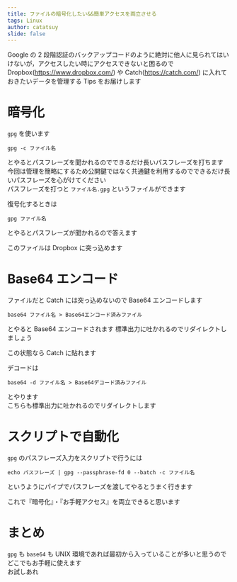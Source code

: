 ```yaml
---
title: ファイルの暗号化したい&&簡単アクセスを両立させる
tags: Linux
author: catatsuy
slide: false
---
```

Google の 2 段階認証のバックアップコードのように絶対に他人に見られてはいけないが，アクセスしたい時にアクセスできないと困るので Dropbox(https://www.dropbox.com/) や Catch(https://catch.com/) に入れておきたいデータを管理する Tips をお届けします

# 暗号化

`gpg` を使います

    gpg -c ファイル名

とやるとパスフレーズを聞かれるのでできるだけ長いパスフレーズを打ちます  
今回は管理を簡略にするため公開鍵ではなく共通鍵を利用するのでできるだけ長いパスフレーズを心がけてください  
パスフレーズを打つと `ファイル名.gpg` というファイルができます

復号化するときは

    gpg ファイル名

とやるとパスフレーズが聞かれるので答えます

このファイルは Dropbox に突っ込めます

# Base64 エンコード

ファイルだと Catch には突っ込めないので Base64 エンコードします

    base64 ファイル名 > Base64エンコード済みファイル

とやると Base64 エンコードされます
標準出力に吐かれるのでリダイレクトしましょう

この状態なら Catch に貼れます

デコードは

    base64 -d ファイル名 > Base64デコード済みファイル

とやります  
こちらも標準出力に吐かれるのでリダイレクトします

# スクリプトで自動化

`gpg` のパスフレーズ入力をスクリプトで行うには

    echo パスフレーズ | gpg --passphrase-fd 0 --batch -c ファイル名

というようにパイプでパスフレーズを渡してやるとうまく行きます

これで『暗号化』・『お手軽アクセス』を両立できると思います

# まとめ

`gpg` も `base64` も UNIX 環境であれば最初から入っていることが多いと思うのでどこでもお手軽に使えます  
お試しあれ

